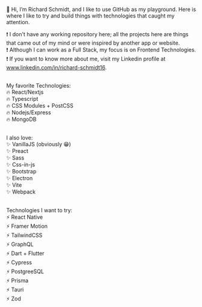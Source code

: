 👋 Hi, I’m Richard Schmidt, and I like to use GitHub as my playground. Here is where I like to try and build things with technologies that caught my attention.

❗ I don't have any working repository here; all the projects here are things that came out of my mind or were inspired by another app or website. <br>
❗ Although I can work as a Full Stack, my focus is on Frontend Technologies. <br>
❗ If you want to know more about me, visit my Linkedin profile at www.linkedin.com/in/richard-schmidt16. <br><br>


My favorite Technologies: <br>
🔥 React/Nextjs <br>
🔥 Typescript <br>
🔥 CSS Modules + PostCSS <br>
🔥 Nodejs/Express <br>
🔥 MongoDB <br><br>


I also love: <br>
✨ VanillaJS (obviously 😁) <br>
✨ Preact <br>
✨ Sass <br>
✨ Css-in-js <br>
✨ Bootstrap <br>
✨ Electron <br>
✨ Vite <br>
✨ Webpack <br><br>


Technologies I want to try: <br>
⚡ React Native <br>
⚡ Framer Motion <br>
⚡ TailwindCSS <br>
⚡ GraphQL <br>
⚡ Dart + Flutter <br>
⚡ Cypress <br>
⚡ PostgreeSQL <br>
⚡ Prisma <br>
⚡ Tauri <br>
⚡ Zod <br>


<!---
Richard-S16/Richard-S16 is a ✨ special ✨ repository because its `README.md` (this file) appears on your GitHub profile.
You can click the Preview link to take a look at your changes.
--->
